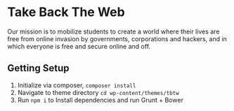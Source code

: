 # Take Back The Web

Our mission is to mobilize students to create a world where their lives are free from online invasion by governments, corporations and hackers, and in which everyone is free and secure online and off. 

## Getting Setup

1. Initialize via composer, `composer install`
2. Navigate to theme directory `cd wp-content/themes/tbtw`
3. Run `npm i` to Install dependencies and run Grunt + Bower
